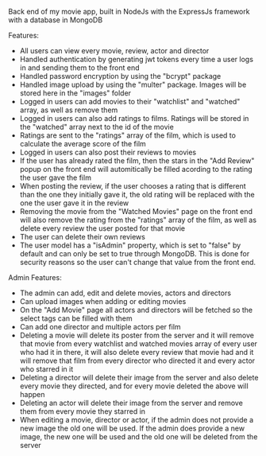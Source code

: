 Back end of my movie app, built in NodeJs with the ExpressJs framework with a database in MongoDB

Features: 
- All users can view every movie, review, actor and director
- Handled authentication by generating jwt tokens every time a user logs in and sending them to the front end
- Handled password encryption by using the "bcrypt" package
- Handled image upload by using the "multer" package. Images will be stored here in the "images" folder
- Logged in users can add movies to their "watchlist" and "watched" array, as well as remove them
- Logged in users can also add ratings to films. Ratings will be stored in the "watched" array next to the id of the movie
- Ratings are sent to the "ratings" array of the film, which is used to calculate the average score of the film
- Logged in users can also post their reviews to movies
- If the user has already rated the film, then the stars in the "Add Review" popup on the front end will automitically be filled acording to the rating the user gave the film
- When posting the review, if the user chooses a rating that is different than the one they initially gave it, the old rating will be replaced with the one the user gave it in the review
- Removing the movie from the "Watched Movies" page on the front end will also remove the rating from the "ratings" array of the film, as well as delete every review the user posted for that movie
- The user can delete their own reviews
- The user model has a "isAdmin" property, which is set to "false" by default and can only be set to true through MongoDB. This is done for security reasons so the user can't change that value from the front end.

Admin Features:
- The admin can add, edit and delete movies, actors and directors
- Can upload images when adding or editing movies
- On the "Add Movie" page all actors and directors will be fetched so the select tags can be filled with them
- Can add one director and multiple actors per film
- Deleting a movie will delete its poster from the server and it will remove that movie from every watchlist and watched movies array of every user who had it in there, it will also delete every review that movie had and it will remove that film from every director who directed it and every actor who starred in it
- Deleting a director will delete their image from the server and also delete every movie they directed, and for every movie deleted the above will happen
- Deleting an actor will delete their image from the server and remove them from every movie they starred in
- When editing a movie, director or actor, if the admin does not provide a new image the old one will be used. If the admin does provide a new image, the new one will be used and the old one will be deleted from the server